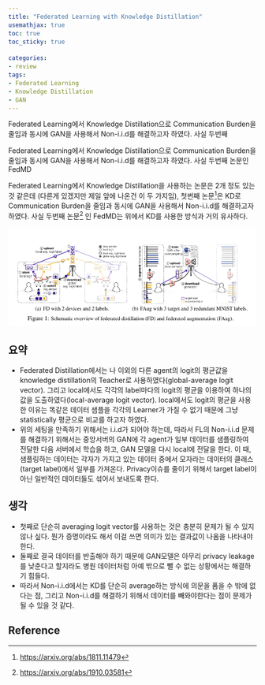```yaml
---
title: "Federated Learning with Knowledge Distillation"
usemathjax: true
toc: true
toc_sticky: true

categories:
- review
tags:
- Federated Learning
- Knowledge Distillation
- GAN
---
```




Federated Learning에서 Knowledge Distillation으로 Communication Burden을 줄임과 동시에 GAN을 사용해서 Non-i.i.d를 해결하고자 하였다. 사실 두번째 

Federated Learning에서 Knowledge Distillation으로 Communication Burden을 줄임과 동시에 GAN을 사용해서 Non-i.i.d를 해결하고자 하였다. 사실 두번째 논문인 FedMD



Federated Learning에서 Knowledge Distillation을 사용하는 논문은 2개 정도 있는 것 같은데 (다른게 있겠지만 제일 앞에 나온건 이 두 가지임), 첫번째 논문[^1]은 KD로 Communication Burden을 줄임과 동시에 GAN을 사용해서 Non-i.i.d를 해결하고자 하였다. 사실 두번째 논문[^2] 인 FedMD는 위에서 KD를 사용한 방식과 거의 유사하다.

![fd-aug](/assets/images/2020-03-16-tf-kd%20(copy)/fd-aug.png)



## 요약

* Federated Distillation에서는 나 이외의 다른 agent의 logit의 평균값을 knowledge distillation의 Teacher로 사용하였다(global-average logit vector). 그리고 local에서도 각각의 label마다의 logit의 평균을 이용하여 하나의 값을 도출하였다(local-average logit vector). local에서도 logit의 평균을 사용한 이유는 똑같은 데이터 샘플을 각각의 Learner가 가질 수 없기 때문에 그냥 statistically 평균으로 비교를 하고자 하였다.
* 위의 세팅을 만족하기 위해서는 i.i.d가 되어야 하는데, 따라서 FL의 Non-i.i.d 문제를 해결하기 위해서는 중앙서버의 GAN에 각 agent가 일부 데이터를 샘플링하여 전달한 다음 서버에서 학습을 하고, GAN 모델을 다시 local에 전달을 한다. 이 때, 샘플링하는 데이터는 각자가 가지고 있는 데이터 중에서 모자라는 데이터의 클래스(target label)에서 일부를 가져온다. Privacy이슈를 줄이기 위해서 target label이 아닌 일반적인 데이터들도 섞어서 보내도록 한다.



## 생각

* 첫째로 단순히 averaging logit vector를 사용하는 것은 충분히 문제가 될 수 있지 않나 싶다. 뭔가 증명이라도 해서 이걸 쓰면 의미가 있는 결과값이 나옴을 나타내야 한다.
* 둘째로 결국 데이터를 반출해야 하기 때문에 GAN모델은 아무리 privacy leakage를 낮춘다고 할지라도 병원 데이터처럼 아예 밖으로 뺄 수 없는 상황에서는 해결하기 힘들다.
* 따라서 Non-i.i.d에서는 KD를 단순히 average하는 방식에 의문을 품을 수 밖에 없다는 점, 그리고 Non-i.i.d를 해결하기 위해서 데이터를 빼와야한다는 점이 문제가 될 수 있을 것 같다.



## Reference

[^1]: https://arxiv.org/abs/1811.11479
[^2]: https://arxiv.org/abs/1910.03581